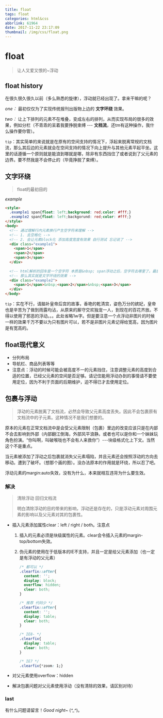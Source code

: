 ```yaml
---
title: float
tags: float
categories: html&css
abbrlink: 61964
date: 2017-11-22 23:17:09
thumbnail: /img/css/float.png
---
```






# float

> 让人又爱又恨的~浮动

<!-- more -->

## float history

在很久很久很久以前（多么熟悉的旋律），浮动就已经出现了。拿来干嘛的呢？

*one：* 最初仅仅为了实现传统报刊出版物上边的 **文字环绕** 效果。

*two：* 让上下排列的元素不在堆叠，变成左右的排列，从而实现布局的很多的效果，例如分栏（不乖乖的呆着我要挣脱束缚 --- **文档流**，还tm有这种操作，我什么操作要你管）。 

`tip`：其实简单的来说就是在原有的空间支持的情况下，浮起来脱离常规的文档流，那么其后边的元素就会在空间支持的情况下向上提升与其他元素平起平坐。这里的话遵循一个原则就是能浪到哪就是哪，除非有东西挡住了或者说到了父元素的边界。要不然我是不会停止的（毕竟挣脱了束缚）。



## 文字环绕

> float的最初目的

*example*

```html
<style>
  .example1 span{float: left;background: red;color: #fff;}
  .example2 span{float: left;backgorund: red;color: #fff;}
</style>
<body>
  <!-- 通过理解行内元素换行产生空字符来理解 -->
  <!-- 1. 去空格化 -->
  <!-- 2. 会让元素block化 添加高度宽度有效果 自行测试 忘记说了 -->
  <div class="example1">
    <span>1</span>
    <span>2</span>
    <span>3</span>
  </div>
  
  <!-- html解析的回车是一个空字符 本质是&nbsp; span浮动之后，空字符去哪里了。最后面 -->
  <!-- 那么其实就是文字环绕的效果 -->
  <div class="example2">
    <span>1</span>&nbsp;<span>2</span>&nbsp;<span>3</span> 
  </div>
</body>
```

`tip`：实在不行，请脑补皇帝后宫的故事，香艳的乾清宫，姿色万分的嫔妃，皇帝也是辛苦为了做到雨露均沾，从原来的厮守交欢独宠一人，到现在的百花齐放。不得以使用了邪恶的浮动。。。此处省略1w字。但是要注意一个点浮动非图片的时候一样的效果千万不要以为只有图片可以，若不是非图片元素记得给宽高，因为图片是有宽高的。



## float现代意义

* 分列布局
* 导航栏、商品列表等等
* 注意点：浮动的时候可能会被高度不一的元素挡住，注意调整元素的高度到合适的位置，已经父元素的空间是否足够。请记住能用浮动办到的事情请不要使用定位，因为不利于页面的后期维护，迫不得已才去使用定位。





## 包裹与浮动

> 浮动的元素脱离了文档流，必然会导致父元素高度丢失。因此不会包裹原有文档流中的子元素。这种情况不是我们想要的。

原本的元素在正常文档流中是会受父元素限制（包裹）里边的改变应该只是在内部不会去影响到外部（内部翻江倒海，外部风平浪静。或者也可以是你和一个妹妹玩角色扮演。“你叫啊，叫破喉咙也不会有人来救你”）---块级格式化上下文。当然这个不是重点。

当元素被添加了浮动之后包裹就消失父元素塌陷，并且元素还会按照浮动的方向去移动。遭到了破坏。（想那个画的图）。没办法原本的作用就是环绕，所以忍了吧。

浮动元素的margin:auto失效，没有为什么，本来就相互违背为什么要生效。

### 解决

> 清除浮动 回归文档流
>
> 明白清除浮动的目的带来的影响，浮动还是存在的，只是浮动元素对周围元素的影响以及父元素对其的包裹性。

* 插入元素添加属性clear：left / right / both。注意点

  1. 插入的元素必须是块级属性的元素。clear会令插入元素的margin-top/bottom失效。

  2. 伪元素的使用在于低版本的IE不支持，并且一定是给父元素添加（也一定是有浮动的父元素）

     ```css
     /* 都可以 */
     .clearfix::after{
       content: '';
       display: block;
       overflow: hidden;
       clear: both;
     }

     /* 推荐 代码少 */
     .clearfix::after{
       content: '';
       display: table;
       clear: both;
     }

     /* IE8- */
     .clearfix{
       display: table;
       clear: both;
     }

     /* IE7 */
     .clearfix{*zoom: 1;}
     ```

* 对父元素使用overflow：hidden

* 解决包裹问题对父元素使用浮动（没有清除的效果，请区别对待）





### last

有什么问题请留言！*Good night~* (*^_^*)。

















